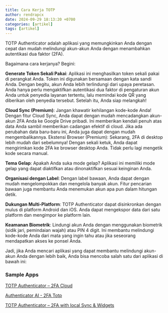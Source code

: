 ```yaml
---
title: Cara Kerja TOTP
author: rendrapcx
date: 2024-09-29 18:13:20 +0700
categories: [artikel]
tags: [artikel]
---
```


TOTP Authenticator adalah aplikasi yang memungkinkan Anda dengan cepat dan mudah melindungi akun-akun Anda dengan menambahkan autentikasi dua faktor (2FA). 

Bagaimana cara kerjanya? Begini:

**Generate Token Sekali Pakai**: 
Aplikasi ini menghasilkan token sekali pakai di perangkat Anda. Token ini digunakan bersamaan dengan kata sandi Anda. Dengan begitu, akun Anda lebih terlindungi dari upaya peretasan. Anda hanya perlu mengaktifkan autentikasi dua faktor di pengaturan akun Anda untuk penyedia layanan tertentu, lalu memindai kode QR yang diberikan oleh penyedia tersebut. Setelah itu, Anda siap melangkah!

**Cloud Sync (Premium)**: Jangan khawatir kehilangan kode-kode Anda! Dengan fitur Cloud Sync, Anda dapat dengan mudah mencadangkan akun-akun 2FA Anda ke Google Drive pribadi. Ini memberikan kendali penuh atas data Anda sambil memberikan cadangan efektif di cloud. Jika ada perubahan data baru-baru ini, Anda juga dapat dengan mudah mengembalikannya.
Ekstensi Browser (Premium): Sekarang, 2FA di desktop lebih mudah dari sebelumnya! Dengan sekali ketuk, Anda dapat mengirimkan kode 2FA ke browser desktop Anda. Tidak perlu lagi mengetik kode secara manual.

**Tema Gelap**: Apakah Anda suka mode gelap? Aplikasi ini memiliki mode gelap yang dapat diaktifkan atau dinonaktifkan sesuai keinginan Anda.

**Organisasi dengan Label**: Dengan label bawaan, Anda dapat dengan mudah mengelompokkan dan mengelola banyak akun. Fitur pencarian bawaan juga membantu Anda menemukan akun apa pun dalam hitungan detik.

**Dukungan Multi-Platform**: TOTP Authenticator dapat disinkronkan dengan mulus di platform Android dan iOS. Anda dapat mengekspor data dari satu platform dan mengimpor ke platform lain.

**Keamanan Biometrik**: Lindungi akun Anda dengan menggunakan biometrik (sidik jari, pemindaian wajah) atau PIN 4 digit. Ini membantu melindungi kode-kode Anda dari mata yang ingin tahu atau jika seseorang mendapatkan akses ke ponsel Anda.

Jadi, jika Anda mencari aplikasi yang dapat membantu melindungi akun-akun Anda dengan lebih baik, Anda bisa mencoba salah satu dari aplikasi di bawah ini:

### Sample Apps

[TOTP Authenticator – 2FA Cloud](https://play.google.com/store/apps/details?id=com.authenticator.authservice2&hl=en-US)

[Authenticator AI - 2FA Totp](https://play.google.com/store/apps/details?id=com.totp.authenticator&hl=en-US)

[TOTP Authenticator – 2FA with local Sync & Widgets](https://apps.microsoft.com/detail/9mws5v0knd1c?hl=en-US&gl=US)